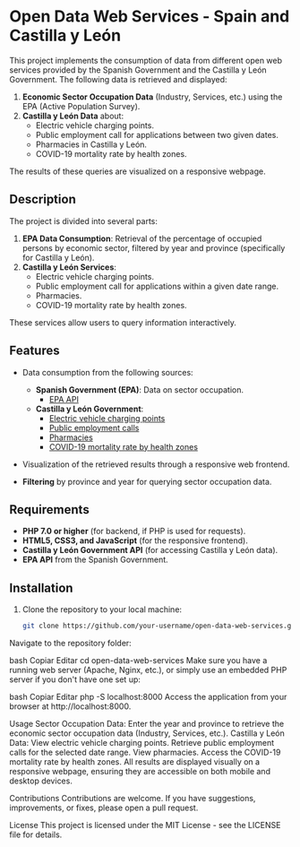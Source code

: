 # Open Data Web Services - Spain and Castilla y León

This project implements the consumption of data from different open web services provided by the Spanish Government and the Castilla y León Government. The following data is retrieved and displayed:

1. **Economic Sector Occupation Data** (Industry, Services, etc.) using the EPA (Active Population Survey).
2. **Castilla y León Data** about:
   - Electric vehicle charging points.
   - Public employment call for applications between two given dates.
   - Pharmacies in Castilla y León.
   - COVID-19 mortality rate by health zones.

The results of these queries are visualized on a responsive webpage.

## Description

The project is divided into several parts:

1. **EPA Data Consumption**: Retrieval of the percentage of occupied persons by economic sector, filtered by year and province (specifically for Castilla y León).
2. **Castilla y León Services**:
   - Electric vehicle charging points.
   - Public employment call for applications within a given date range.
   - Pharmacies.
   - COVID-19 mortality rate by health zones.

These services allow users to query information interactively.

## Features

- Data consumption from the following sources:
  - **Spanish Government (EPA)**: Data on sector occupation.
    - [EPA API](https://servicios.ine.es/wstempus/js/es/DATOS_TABLA/3995?tip=AM)
  - **Castilla y León Government**:
    - [Electric vehicle charging points](https://analisis.datosabiertos.jcyl.es/)
    - [Public employment calls](https://analisis.datosabiertos.jcyl.es/)
    - [Pharmacies](https://analisis.datosabiertos.jcyl.es/)
    - [COVID-19 mortality rate by health zones](https://analisis.datosabiertos.jcyl.es/)
  
- Visualization of the retrieved results through a responsive web frontend.
- **Filtering** by province and year for querying sector occupation data.

## Requirements

- **PHP 7.0 or higher** (for backend, if PHP is used for requests).
- **HTML5, CSS3, and JavaScript** (for the responsive frontend).
- **Castilla y León Government API** (for accessing Castilla y León data).
- **EPA API** from the Spanish Government.

## Installation

1. Clone the repository to your local machine:
   ```bash
   git clone https://github.com/your-username/open-data-web-services.git
Navigate to the repository folder:

bash
Copiar
Editar
cd open-data-web-services
Make sure you have a running web server (Apache, Nginx, etc.), or simply use an embedded PHP server if you don't have one set up:

bash
Copiar
Editar
php -S localhost:8000
Access the application from your browser at http://localhost:8000.

Usage
Sector Occupation Data:
Enter the year and province to retrieve the economic sector occupation data (Industry, Services, etc.).
Castilla y León Data:
View electric vehicle charging points.
Retrieve public employment calls for the selected date range.
View pharmacies.
Access the COVID-19 mortality rate by health zones.
All results are displayed visually on a responsive webpage, ensuring they are accessible on both mobile and desktop devices.

Contributions
Contributions are welcome. If you have suggestions, improvements, or fixes, please open a pull request.

License
This project is licensed under the MIT License - see the LICENSE file for details.
